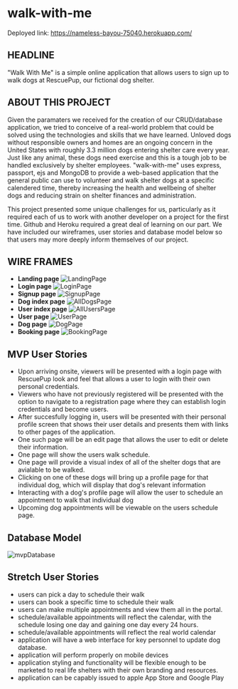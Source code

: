 # walk-with-me
Deployed link: https://nameless-bayou-75040.herokuapp.com/
## HEADLINE
"Walk With Me" is a simple online application that allows users to sign up to walk dogs at RescuePup, our fictional dog shelter.

## ABOUT THIS PROJECT
Given the paramaters we received for the creation of our CRUD/database application, we tried to conceive of a real-world problem that could be solved using the technologies and skills that we have learned.  Unloved dogs without responsible owners and homes are an ongoing concern in the United States with roughly 3.3 million dogs entering shelter care every year. Just like any animal, these dogs need exercise and this is a tough job to be handled exclusively by shelter employees.  "walk-with-me" uses express, passport, ejs and MongoDB to provide a web-based application that the general public can use to volunteer and walk shelter dogs at a specific calendered time, thereby increasing the health and wellbeing of shelter dogs and reducing strain on shelter finances and administration.  

This project presented some  unique challenges for us, particularly as it required each of us to work with another developer on a project for the first time.  Github and Heroku required a great deal of learning on our part.  We have included our wireframes, user stories and database model below so that users may more deeply inform themselves of our project.

## WIRE FRAMES
- **Landing page** 
![LandingPage](./public/images/wireframes/wogdalker_landing_1.png)
- **Login page** 
![LoginPage](./public/images/wireframes/wogdalker_login_1.png)
- **Signup page** 
![SignupPage](./public/images/wireframes/wogdalker_signup_1.png)
- **Dog index page** 
![AllDogsPage](./public/images/wireframes/wogdalker_dogindex_1.png)
- **User index page** 
![AllUsersPage](./public/images/wireframes/wogdalker_userindex_1.png)
- **User page** 
![UserPage](./public/images/wireframes/wogdalker_userpage_1.png)
- **Dog page** 
![DogPage](./public/images/wireframes/wogdalker_dogpage_1.png)
- **Booking page** 
![BookingPage](./public/images/wireframes/wogdalker_bookingpage_1.png)

## MVP User Stories
- Upon arriving onsite, viewers will be presented with a login page with RescuePup look and feel that allows a user to login with their own personal credentials.
- Viewers who have not previously registered will be presented with the option to navigate to a registration page where they can establish login credentials and become users.
- After succesfully logging in, users will be presented with their personal profile screen that shows their user details and presents them with links to other pages of the application.
- One such page will be an edit page that allows the user to edit or delete their information.
- One page will show the users walk schedule.
- One page will provide a visual index of all of the shelter dogs that are avialable to be walked.
- Clicking on one of these dogs will bring up a profile page for that individual dog, which will display that dog's relevant information
- Interacting with a dog's profile page will allow the user to schedule an appointment to walk that individual dog
- Upcoming dog appointments will be viewable on the users schedule page.

## Database Model
![mvpDatabase](./public/images/database-model.svg)

## Stretch User Stories
- users can pick a day to schedule their walk
- users can book a specific time to schedule their walk
- users can make multiple appointments and view them all in the portal.
- schedule/available appointments will reflect the calendar, with the schedule losing one day and gaining one day every 24 hours.
- schedule/available appointments will reflect the real world calendar
- application will have a web interface for key personnel to update dog database.
- application will perform properly on mobile devices
- application styling and functionality will be flexible enough to be marketed to real life shelters with their own branding and resources.
- application can be capably issued to apple App Store and Google Play
